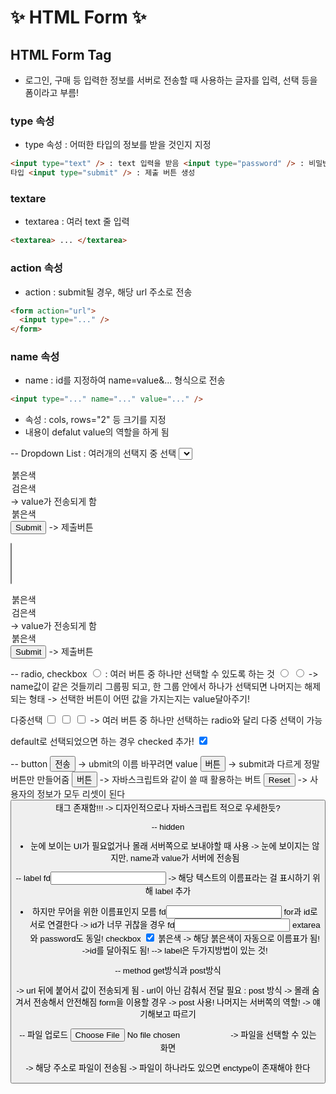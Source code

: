 # ✨ HTML Form ✨

## **HTML Form Tag**

- 로그인, 구매 등 입력한 정보를 서버로 전송할 때 사용하는 글자를 입력, 선택 등을 폼이라고 부름!

### **type 속성**

- type 속성 : 어떠한 타입의 정보를 받을 것인지 지정

```html
<input type="text" /> : text 입력을 받음 <input type="password" /> : 비밀번호
타입 <input type="submit" /> : 제출 버튼 생성
```

### **textare**

- textarea : 여러 text 줄 입력

```html
<textarea> ... </textarea>
```

### **action 속성**

- action : submit될 경우, 해당 url 주소로 전송

```html
<form action="url">
  <input type="..." />
</form>
```

### **name 속성**

- name : id를 지정하여 name=value&... 형식으로 전송

```html
<input type="..." name="..." value="..." />
```

- 속성 : cols, rows="2" 등 크기를 지정
- 내용이 defalut value의 역할을 하게 됨

-- Dropdown List : 여러개의 선택지 중 선택
<select name = "ccolor"> -> 이름으로 전송되도록

<option value = "red">붉은색</option>
<option value = "black">검은색</option> -> value가 전송되게 함
<option>붉은색</option>
</select>
<input type = "submit"> -> 제출버튼

<select name = "ccolor" multiple> -> 여러개를 선택가능하도록 (컨트롤키 + 클릭 가능)

<option value = "red">붉은색</option>
<option value = "black">검은색</option> -> value가 전송되게 함
<option>붉은색</option>
</select>
<input type = "submit"> -> 제출버튼

-- radio, checkbox
<input type="radio" name = "color" value="black"> : 여러 버튼 중 하나만 선택할 수 있도록 하는 것
<input type="radio" name = "color" value="black">
<input type="radio" name = "color" value="black">
-> name값이 같은 것들끼리 그룹핑 되고, 한 그룹 안에서 하나가 선택되면 나머지는 해제되는 형태
-> 선택한 버튼이 어떤 값을 가지는지는 value달아주기!

다중선택
<input type="checkbox" name = "size" value="black">
<input type="checkbox" name = "size" value="black">
<input type="checkbox" name = "size" value="black">
-> 여러 버튼 중 하나만 선택하는 radio와 달리 다중 선택이 가능

default로 선택되었으면 하는 경우 checked 추가!
<input type="checkbox" name = "size" value="black" checked>

-- button
<input type="submit" value="전송"> -> ubmit의 이름 바꾸려면 value
<input type="button" value="버튼"> -> submit과 다르게 정말 버튼만 만들어줌
<input type="button" value="버튼" onclick="alert('hello world')"> -> 자바스크립트와 같이 쓸 때 활용하는 버트
<input type="reset"> -> 사용자의 정보가 모두 리셋이 된다
<button> 태그 존재함!!! -> 디자인적으로나 자바스크립트 적으로 우세한듯?

-- hidden

- 눈에 보이는 UI가 필요없거나 몰래 서버쪽으로 보내야할 때 사용
  <input type ="hidden" name="hide" value="dsd">
  -> 눈에 보이지는 않지만, name과 value가 서버에 전송됨

-- label
<label>fd</label><input type = "text"> -> 해당 텍스트의 이름표라는 걸 표시하기 위해 label 추가

- 하지만 무어을 위한 이름표인지 모름
  <label for = "id_txt">fd</label><input type = "text" id ="id_txt">
  for과 id로 서로 연결한다
  -> id가 너무 귀찮을 경우
  <label>fd<input type = "text"></label>
  extarea와 password도 동일!
  checkbox
  <label>
  <input type="checkbox" name = "size" value="black" checked> 붉은색
  </label> -> 해당 붉은색이 자동으로 이름표가 됨!
  ->id를 달아줘도 됨!
  --> label은 두가지방법이 있는 것!

-- method
get방식과 post방식

<form action ="" methid="get or post"> -> url 뒤에 붙어서 값이 전송되게 됨
- url이 아닌 감춰서 전달 필요 : post 방식
-> 몰래 숨겨서 전송해서 안전해짐
form을 이용할 경우 -> post 사용!
나머지는 서버쪽의 역할! -> 얘기해보고 따르기

-- 파일 업로드
<input type = "file">
-> 파일을 선택할 수 있는 화면

<form action = "url 주소" method="post" enctype="multipart/form-data"> -> 해당 주소로 파일이 전송됨 -> 파일이 하나라도 있으면 enctype이 존재해야 한다
